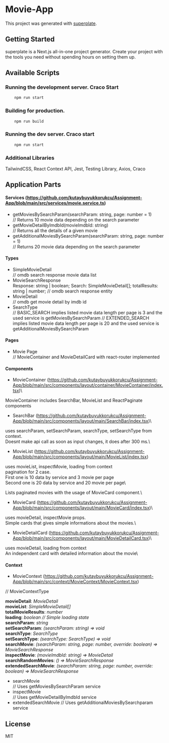 # Movie-App

This project was generated with [superplate](https://github.com/pankod/superplate).

## Getting Started

superplate is a Next.js all-in-one project generator. Create your project with the tools you need without spending hours on setting them up.

## Available Scripts

### Running the development server. Craco Start

```bash
    npm run start
```

### Building for production.

```bash
    npm run build
```

### Running the dev server. Craco start

```bash
    npm run start
```

### Additional Libraries

TailwindCSS, React Context API, Jest, Testing Library, Axios, Craco

## Application Parts

#### Services (https://github.com/kutaybuyukkorukcu/Assignment-App/blob/main/src/services/movie.service.ts)

- getMoviesBySearchParam(searchParam: string, page: number = 1)\
// Returns 10 movie data depending on the search parameter
- getMovieDetailByImdbId(movieImdbId: string)\
// Returns all the details of a given movie
- getAdditionalMoviesBySearchParam(searchParam: string, page: number = 1)\
// Returns 20 movie data depending on the search parameter

#### Types

- SimpleMovieDetail\
// omdb search response movie data list
- MovieSearchResponse\
Response: string | boolean;
Search: SimpleMovieDetail[];
totalResults: string | number;
// omdb search response entity
- MovieDetail\
// omdb get movie detail by imdb id
- SearchType\
// BASIC_SEARCH implies listed movie data length per page is 3 and the used service is getMoviesBySearchParam
// EXTENDED_SEARCH implies listed movie data length per page is 20 and the used service is getAdditionalMoviesBySearchParam

#### Pages

- Movie Page\
// MovieContainer and MovieDetailCard with react-router implemented

#### Components

- MovieContainer (https://github.com/kutaybuyukkorukcu/Assignment-App/blob/main/src/components/layout/container/MovieContainer/index.tsx)\

MovieContainer includes SearchBar, MovieList and ReactPaginate components 

- SearchBar (https://github.com/kutaybuyukkorukcu/Assignment-App/blob/main/src/components/layout/main/SearchBar/index.tsx)\

uses searchParam, setSearchParam, searchType, setSearchType from context.\
Doesnt make api call as soon as input changes, it does after 300 ms.\

- MovieList (https://github.com/kutaybuyukkorukcu/Assignment-App/blob/main/src/components/layout/main/MovieList/index.tsx)

uses movieList, inspectMovie, loading from context\
pagination for 2 case.\
First one is 10 data by service and 3 movie per page\
Second one is 20 data by service and 20 movie per page\

Lists paginated movies with the usage of MovieCard component.\

- MovieCard (https://github.com/kutaybuyukkorukcu/Assignment-App/blob/main/src/components/layout/main/MovieCard/index.tsx)\

uses movieDetail, inspectMovie props.\
Simple cards that gives simple informations about the movies.\

- MovieDetailCard (https://github.com/kutaybuyukkorukcu/Assignment-App/blob/main/src/components/layout/main/MovieDetailCard.tsx)\

uses movieDetail, loading from context\
An independent card with detailed information about the movie\

#### Context

- MovieContext (https://github.com/kutaybuyukkorukcu/Assignment-App/blob/main/src/context/MovieContext/MovieContext.tsx)

// MovieContextType

**movieDetail**: *MovieDetail*\
**movieList**: *SimpleMovieDetail[]*\
**totalMovieResults**: *number*\
**loading**: *boolean // Simple loading state*\
**searchParam**: *string*\
**setSearchParam**: *(searchParam: string) => void*\
**searchType**: *SearchType*\
**setSearchType**: *(searchType: SearchType) => void*\
**searchMovie**: *(searchParam: string, page: number, override: boolean) => MovieSearchResponse*\
**inspectMovie**: *(movieImdbId: string) => MovieDetail*\
**searchRandomMovies**: *() => MovieSearchResponse*\
**extendedSearchMovie**: *(searchParam: string, page: number, override: boolean) => MovieSearchResponse*

- searchMovie\
// Uses getMoviesBySearchParam service
- inspectMovie\
// Uses getMovieDetailByImdbId service
- extendedSearchMovie
// Uses getAdditionalMoviesBySearchparam service

## License

MIT
